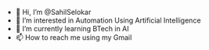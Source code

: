 - 👋 Hi, I’m @SahilSelokar
- 👀 I’m interested in Automation Using Artificial Intelligence
- 🌱 I’m currently learning BTech in AI
- 📫 How to reach me using my Gmail  

<!---
SahilSelokar/SahilSelokar is a ✨ special ✨ repository because its `README.md` (this file) appears on your GitHub profile.
You can click the Preview link to take a look at your changes.
--->
